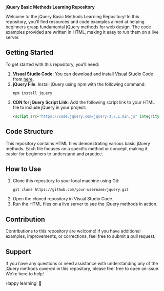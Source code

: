 **jQuery Basic Methods Learning Repository**

Welcome to the jQuery Basic Methods Learning Repository! In this repository, you'll find resources and code examples aimed at helping beginners grasp fundamental jQuery methods for web design. The code examples provided are written in HTML, making it easy to run them on a live server.

## Getting Started

To get started with this repository, you'll need:

1. **Visual Studio Code**: You can download and install Visual Studio Code from [here](https://code.visualstudio.com/).
2. **jQuery File**: Install jQuery using npm with the following command:
   ```
   npm install jquery
   ```
3. **CDN for jQuery Script Link**: Add the following script link to your HTML file to include jQuery in your project:
   ```html
   <script src="https://code.jquery.com/jquery-3.7.1.min.js" integrity="sha256-/JqT3SQfawRcv/BIHPThkBvs0OEvtFFmqPF/lYI/Cxo=" crossorigin="anonymous"></script>
   ```

## Code Structure

This repository contains HTML files demonstrating various basic jQuery methods. Each file focuses on a specific method or concept, making it easier for beginners to understand and practice.

## How to Use

1. Clone this repository to your local machine using Git:
   ```
   git clone https://github.com/your-username/jquery.git
   ```
2. Open the cloned repository in Visual Studio Code.
3. Run the HTML files on a live server to see the jQuery methods in action.

## Contribution

Contributions to this repository are welcome! If you have additional examples, improvements, or corrections, feel free to submit a pull request.

## Support

If you have any questions or need assistance with understanding any of the jQuery methods covered in this repository, please feel free to open an issue. We're here to help!

Happy learning! 🚀
